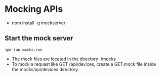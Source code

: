 # Mocking APIs
- npm install -g mockserver

## Start the mock server

```
npm run mocks:run
```

- The mock files are located in the directory ./mocks
- To mock a request like GET /api/devices, create a GET.mock file inside the mocks/api/devices directory.
